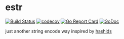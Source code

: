 # estr
[![Build Status](https://travis-ci.com/wusphinx/estr.svg?branch=master)](https://travis-ci.com/wusphinx/estr)
[![codecov](https://codecov.io/gh/wusphinx/estr/branch/master/graph/badge.svg)](https://codecov.io/gh/wusphinx/estr)
[![Go Report Card](https://goreportcard.com/badge/github.com/wusphinx/estr)](https://goreportcard.com/report/github.com/wusphinx/estr)
[![GoDoc](https://godoc.org/github.com/wusphinx/estr?status.svg)](https://godoc.org/github.com/wusphinx/estr)

just another string encode way inspired by [hashids](https://hashids.org/)
